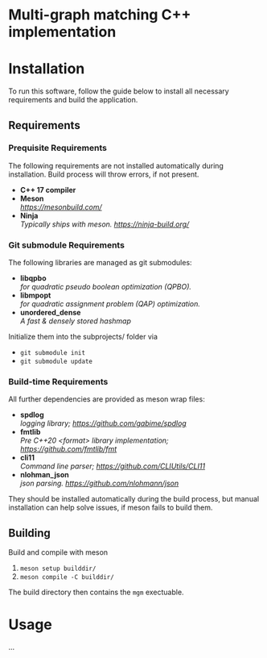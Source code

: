 # Multi-graph matching C++ implementation

# Installation
To run this software, follow the guide below to install all necessary requirements and build the application.

## Requirements

### Prequisite Requirements
The following requirements are not installed automatically during installation.
Build process will throw errors, if not present.

- **C++ 17 compiler**
- **Meson** \
    *https://mesonbuild.com/*
- **Ninja** \
    *Typically ships with meson. https://ninja-build.org/*

### Git submodule Requirements
The following libraries are managed as git submodules:

-   **libqpbo** \
    *for quadratic pseudo boolean optimization (QPBO).*
-   **libmpopt** \
    *for quadratic assignment problem (QAP) optimization.*
-   **unordered_dense** \
    *A fast & densely stored hashmap*

Initialize them into the subprojects/ folder via
-   ``git submodule init``
-   ``git submodule update``

### Build-time Requirements
All further dependencies are provided as meson wrap files:

- **spdlog** \
    *logging library; https://github.com/gabime/spdlog*
- **fmtlib** \
    *Pre C++20 \<format\> library implementation; https://github.com/fmtlib/fmt*
- **cli11** \
    *Command line parser; https://github.com/CLIUtils/CLI11*
- **nlohman_json** \
    *json parsing. https://github.com/nlohmann/json*

They should be installed automatically during the build process,
but manual installation can help solve issues, if meson fails to build them.
## Building

Build and compile with meson
1.   ``meson setup builddir/``
2.   ``meson compile -C builddir/``

The build directory then contains the `mgm` exectuable.

# Usage
...
